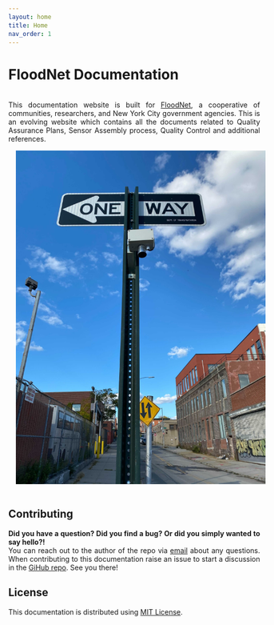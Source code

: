 ```yaml
---
layout: home
title: Home
nav_order: 1
---
```


# FloodNet Documentation

<div align="justify">
  <br>
This documentation website is built for <a href="http://FloodNet.NYC">FloodNet</a>, a cooperative of communities, researchers, and New York City government agencies. This is an evolving website which contains all the documents related to Quality Assurance Plans, Sensor Assembly process, Quality Control and additional references.
</div>

<img style="padding: 15px;" src="/assets/images/street-sign-sensor.jpg" width="500">

<div align="justify">
  <h2> Contributing </h2>
  <b>Did you have a question? Did you find a bug? Or did you simply wanted to say hello?!</b>
  <br>
  You can reach out to the author of the repo via <a href="mailto:psc368@nyu.edu">email</a> about any questions. When contributing to this documentation raise an issue to start a discussion in the <a href="https://github.com/floodsense/floodsense.github.io/issues/new">GiHub repo</a>. See you there!
  <h2>License</h2>
  This documentation is distributed using <a href="https://github.com/floodsense/floodsense.github.io/blob/main/LICENSE">MIT License</a>.
</div>








